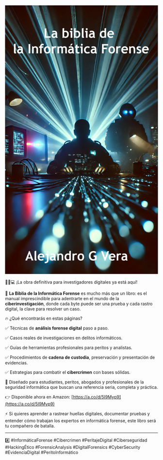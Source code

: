 ![`Portada`](forense_portada.jpg)

🕵️‍♂️💻 ¡La obra definitiva para investigadores digitales ya está aquí!

📖 **La Biblia de la Informática Forense** es mucho más que un libro: es el manual imprescindible para adentrarte en el mundo de la **ciberinvestigación**, donde cada byte puede ser una prueba y cada rastro digital, la clave para resolver un caso.

🔥 ¿Qué encontrarás en estas páginas?

✅ Técnicas de **análisis forense digital** paso a paso.

✅ Casos reales de investigaciones en delitos informáticos.

✅ Guías de herramientas profesionales para peritos y analistas.

✅ Procedimientos de **cadena de custodia**, preservación y presentación de evidencias.

✅ Estrategias para combatir el **cibercrimen** con bases sólidas.

🔐 Diseñado para estudiantes, peritos, abogados y profesionales de la seguridad informática que buscan una referencia seria, completa y práctica.

👉 Disponible ahora en Amazon: [https://a.co/d/5I9Myp9](https://a.co/d/5I9Myp9)

⚡ Si quieres aprender a rastrear huellas digitales, documentar pruebas y entender cómo trabajan los expertos en informática forense, este libro será tu compañero de batalla.

---

\#️⃣ #InformáticaForense #Cibercrimen #PeritajeDigital #Ciberseguridad #HackingÉtico #ForensicAnalysis #DigitalForensics #CyberSecurity #EvidenciaDigital #PeritoInformático

